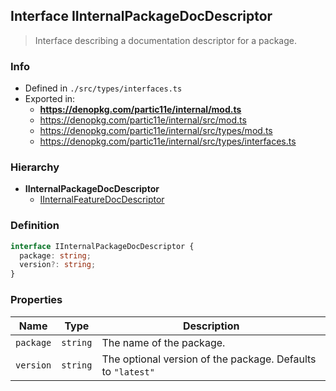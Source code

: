## Interface IInternalPackageDocDescriptor

> Interface describing a documentation descriptor for a package.

### Info

* Defined in `./src/types/interfaces.ts`
* Exported in:
  * **https://denopkg.com/partic11e/internal/mod.ts**
  * https://denopkg.com/partic11e/internal/src/mod.ts
  * https://denopkg.com/partic11e/internal/src/types/mod.ts
  * https://denopkg.com/partic11e/internal/src/types/interfaces.ts

### Hierarchy  
  * **IInternalPackageDocDescriptor**
    * [IInternalFeatureDocDescriptor](iinternalfeaturedocdescriptor)

### Definition

```ts
interface IInternalPackageDocDescriptor {
  package: string;
  version?: string;
}
```

### Properties

| Name | Type | Description |
|------|------|-------------|
| `package` | `string` | The name of the package. |
| `version` | `string` | The optional version of the package. Defaults to `"latest"` |

